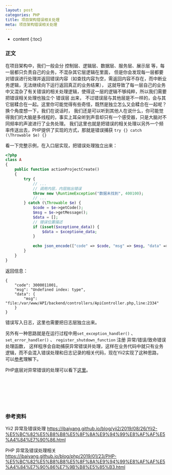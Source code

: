 ```yaml
---
layout: post
categories: PHP
title: 项目架构错误相关处理
meta: 项目架构错误相关处理
---
```

* content
{:toc}

### 正文

在项目架构中，我们一般会分 控制层、逻辑层、数据层、服务层、展示层 等，每一层都只负责自己的业务，不混杂其它层逻辑在里面，
但是你会发现每一层都要对错误进行处理并返回错误内容（如查找内容为空，需返回内容不存在，而中断业务逻辑，无法继续向下运行返回真正的业务结果），
这就导致了每一层自己的业务中又混杂了有关错误的相关处理逻辑，使得这一层的逻辑不够纯粹，所以我们需要把错误相关处理也独立个 错误层 出来，
不过错误层与其他层是不一样的，会与其它层糅合在一起。这里你可能觉得有些奇怪，既然是独立怎么又会糅合在一起呢？换个角度想一下，我们在说话时，
我们还是可以听到其他人在说什么，你可能觉得我们的大脑是多线程的，事实上耳朵听到声音却只有一个感受器，只是大脑对不同频率的声波进行了业务处理。
我们这里也就是把错误的相关处理以另外一个频率传送出去，PHP提供了实现的方式，那就是错误捕获 `try {} catch (\Throwable $e) {}`

看一下完整示例，在入口层实现，把错误处理独立出来：
```php
<?php
class A
{
    public function actionProjectCreate()
    {
        try {
            // ...
            // 调用内层，内层抛出错误
            throw new \RuntimeException("数据未找到", 400100);
            // ...
        } catch (\Throwable $e) {
            $code = $e->getCode();
            $msg = $e->getMessage();
            $data = [];
            // 错误位置描述
            if (isset($xceptione_data)) {
                $data = $xceptione_data;
            }
    
            echo json_encode(["code" => $code, "msg" => $msg, "data" => $data]);
        }
    }
}
```

返回信息：
```
{
    "code": 3000011001,
    "msg": "Undefined index: type",
    "data": {
        "msg": "file:/var/www/API/backend/controllers/ApiController.php,line:2334"
    }
}
```

错误写入日志，这里也需要把日志层独立出来。

另外有一种思路就是在运行过程中用`set_exception_handler()` 、 `set_error_handler()` 、 `register_shutdown_function` 注册 异常/错误/致命错误 处理函数，
这样程序会自助捕获异常错误并处理，这样在业务代码中就只有业务逻辑，而不会混入错误处理和日志记录的相关代码，现在Yii2实现了这种思路，
可以[参考](https://ibaiyang.github.io/blog/yii2/2019/08/26/Yii2-%E5%BC%82%E5%B8%B8%E5%8F%8A%E9%94%99%E8%AF%AF%E5%A4%84%E7%90%86.html)理解下。

PHP底层对异常错误的处理可以看下[这里](https://ibaiyang.github.io/blog/php/2019/01/23/PHP-%E5%BC%82%E5%B8%B8%E5%8F%8A%E9%94%99%E8%AF%AF%E5%A4%84%E7%90%86%E7%9B%B8%E5%85%B3.html)。

<br/><br/><br/><br/><br/>
### 参考资料

Yii2 异常及错误处理 <https://ibaiyang.github.io/blog/yii2/2019/08/26/Yii2-%E5%BC%82%E5%B8%B8%E5%8F%8A%E9%94%99%E8%AF%AF%E5%A4%84%E7%90%86.html>

PHP 异常及错误处理相关 <https://ibaiyang.github.io/blog/php/2019/01/23/PHP-%E5%BC%82%E5%B8%B8%E5%8F%8A%E9%94%99%E8%AF%AF%E5%A4%84%E7%90%86%E7%9B%B8%E5%85%B3.html>








